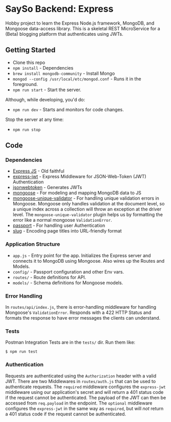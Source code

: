 # SaySo Backend: Express

Hobby project to learn the Express Node.js framework, MongoDB, and Mongoose data-access library. This is a skeletal REST MicroService for a (Beta) blogging platform that authenticates using JWTs.

## Getting Started

* Clone this repo
* `npm install` - Dependencies
* `brew install mongodb-community` - Install Mongo
* `mongod --config /usr/local/etc/mongod.conf` - Runs it in the foreground.
* `npm run start` - Start the server.

Although, while developing, you'd do:

* `npm run dev` - Starts and monitors for code changes.

Stop the server at any time:

* `npm run stop`

## Code

### Dependencies

* [Express JS](https://github.com/expressjs/express) - Old faithful
* [express-jwt](https://github.com/auth0/express-jwt) - Express Middleware for JSON-Web-Token (JWT) Authentication
* [jsonwebtoken](https://github.com/auth0/node-jsonwebtoken) - Generates JWTs
* [mongoose](https://github.com/Automattic/mongoose) - For modeling and mapping MongoDB data to JS
* [mongoose-unique-validator](https://github.com/blakehaswell/mongoose-unique-validator) - For handling unique validation errors in Mongoose. Mongoose only handles validation at the document level, so a unique index across a collection will throw an exception at the driver level. The `mongoose-unique-validator` plugin helps us by formatting the error like a normal mongoose `ValidationError`.
* [passport](https://github.com/jaredhanson/passport) - For handling user Authentication
* [slug](https://github.com/dodo/node-slug) - Encoding page titles into URL-friendly format

### Application Structure

* `app.js` - Entry point for the app. Initializes the Express server and connects it to MongoDB using Mongoose. Also wires up the Routes and Models.
* `config/` - Passport configuration and other Env vars.
* `routes/` - Route definitions for API.
* `models/` - Schema definitions for Mongoose models.

### Error Handling

In `routes/api/index.js`, there is error-handling middleware for handling Mongoose's `ValidationError`. Responds with a 422 HTTP Status and formats the response to have error messages the clients can understand.

### Tests

Postman Integration Tests are in the `tests/` dir. Run them like:

```
$ npm run test
```

### Authentication

Requests are authenticated using the `Authorization` header with a valid JWT. There are two Middlewares in `routes/auth.js` that can be used to authenticate requests. The `required` middleware configures the `express-jwt` middleware using our application's secret and will return a 401 status code if the request cannot be authenticated. The payload of the JWT can then be accessed from `req.payload` in the endpoint. The `optional` middleware configures the `express-jwt` in the same way as `required`, but will *not* return a 401 status code if the request cannot be authenticated.

